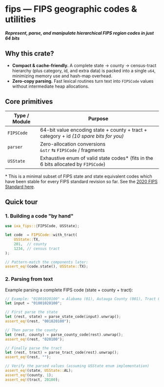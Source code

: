 # fips — FIPS geographic codes & utilities

***Represent, parse, and manipulate hierarchical FIPS region codes in just 64 bits***

## Why this crate?

* **Compact & cache-friendly.** A complete state → county → census-tract hierarchy (plus category, id, and extra data)
  is packed into a single `u64`, minimizing memory use and hash-map overhead.
* **Zero-copy parsing.** Fast lexical routines turn text into `FIPSCode` values without intermediate heap allocations.

## Core primitives

| Type / Module | Purpose                                                                                |
| ------------- |----------------------------------------------------------------------------------------|
| `FIPSCode`    | 64-bit value encoding state + county + tract + category + id *(10 spare bits for you)* |
| `parser`      | Zero-allocation conversions <br/>`&str` ⇆ `FIPSCode` / fragments                       |
| `USState`     | Exhaustive enum of valid state codes\* (fits in the 6 bits allocated by `FIPSCode`)    |

\* This is a minimal subset of FIPS state and state equivalent codes which have been stable for every FIPS standard
revision so far. See the
[2020 FIPS Standard here](https://www.census.gov/library/reference/code-lists/ansi.html#states).

## Quick tour

### 1. Building a code "by hand"

```rust
use ixa_fips::{FIPSCode, USState};

let code  = FIPSCode::with_tract(
    USState::TX,
    201,  // county
    1234, // census tract
);

// Pattern-match the components later:
assert_eq!(code.state(), USState::TX);
```

### **2. Parsing from text**

Example parsing a complete FIPS code (state + county + tract):

```rust
// Example: "01001020100" = Alabama (01), Autauga County (001), Tract 020100
let input = "01001020100";

// First parse the state
let (rest, state) = parse_state_code(input).unwrap();
assert_eq!(rest, "001020100");

// Then parse the county
let (rest, county) = parse_county_code(rest).unwrap();
assert_eq!(rest, "020100");

// Finally parse the tract
let (rest, tract) = parse_tract_code(rest).unwrap();
assert_eq!(rest, "");

// Verify the parsed values (assuming USState enum implementation)
assert_eq!(state, USState::AL);
assert_eq!(county, 1);
assert_eq!(tract, 20100);
```

##
